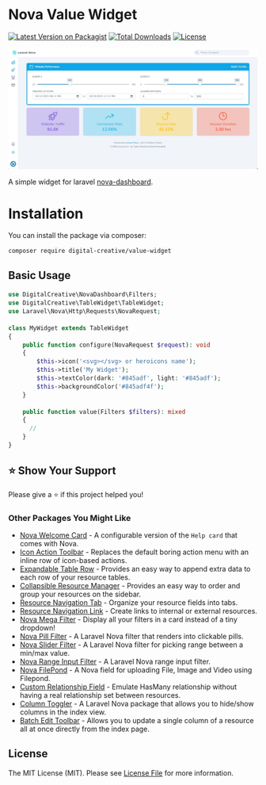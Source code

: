 # Nova Value Widget

[![Latest Version on Packagist](https://img.shields.io/packagist/v/digital-creative/value-widget)](https://packagist.org/packages/digital-creative/value-widget)
[![Total Downloads](https://img.shields.io/packagist/dt/digital-creative/value-widget)](https://packagist.org/packages/digital-creative/value-widget)
[![License](https://img.shields.io/packagist/l/digital-creative/value-widget)](https://github.com/dcasia/value-widget/blob/main/LICENSE)

<picture>
  <source media="(prefers-color-scheme: dark)" srcset="https://raw.githubusercontent.com/dcasia/value-widget/main/screenshots/dark.png">
  <img alt="Nova Welcome Card in Action" src="https://raw.githubusercontent.com/dcasia/value-widget/main/screenshots/light.png">
</picture>

A simple widget for laravel [nova-dashboard](https://github.com/dcasia/nova-dashboard).

# Installation

You can install the package via composer:

```
composer require digital-creative/value-widget
```

## Basic Usage

```php
use DigitalCreative\NovaDashboard\Filters;
use DigitalCreative\TableWidget\TableWidget;
use Laravel\Nova\Http\Requests\NovaRequest;

class MyWidget extends TableWidget
{
    public function configure(NovaRequest $request): void
    {
        $this->icon('<svg></svg> or heroicons name');
        $this->title('My Widget');
        $this->textColor(dark: '#845adf', light: '#845adf');
        $this->backgroundColor('#845adf4f');
    }

    public function value(Filters $filters): mixed
    {
      //
    }
}
```

## ⭐️ Show Your Support

Please give a ⭐️ if this project helped you!

### Other Packages You Might Like

- [Nova Welcome Card](https://github.com/dcasia/nova-welcome-card) - A configurable version of the `Help card` that comes with Nova.
- [Icon Action Toolbar](https://github.com/dcasia/icon-action-toolbar) - Replaces the default boring action menu with an inline row of icon-based actions.
- [Expandable Table Row](https://github.com/dcasia/expandable-table-row) - Provides an easy way to append extra data to each row of your resource tables.
- [Collapsible Resource Manager](https://github.com/dcasia/collapsible-resource-manager) - Provides an easy way to order and group your resources on the sidebar.
- [Resource Navigation Tab](https://github.com/dcasia/resource-navigation-tab) - Organize your resource fields into tabs.
- [Resource Navigation Link](https://github.com/dcasia/resource-navigation-link) - Create links to internal or external resources.
- [Nova Mega Filter](https://github.com/dcasia/nova-mega-filter) - Display all your filters in a card instead of a tiny dropdown!
- [Nova Pill Filter](https://github.com/dcasia/nova-pill-filter) - A Laravel Nova filter that renders into clickable pills.
- [Nova Slider Filter](https://github.com/dcasia/nova-slider-filter) - A Laravel Nova filter for picking range between a min/max value.
- [Nova Range Input Filter](https://github.com/dcasia/nova-range-input-filter) - A Laravel Nova range input filter.
- [Nova FilePond](https://github.com/dcasia/nova-filepond) - A Nova field for uploading File, Image and Video using Filepond.
- [Custom Relationship Field](https://github.com/dcasia/custom-relationship-field) - Emulate HasMany relationship without having a real relationship set between resources.
- [Column Toggler](https://github.com/dcasia/column-toggler) - A Laravel Nova package that allows you to hide/show columns in the index view.
- [Batch Edit Toolbar](https://github.com/dcasia/batch-edit-toolbar) - Allows you to update a single column of a resource all at once directly from the index page.

## License

The MIT License (MIT). Please see [License File](https://raw.githubusercontent.com/dcasia/value-widget/main/LICENSE) for more information.
